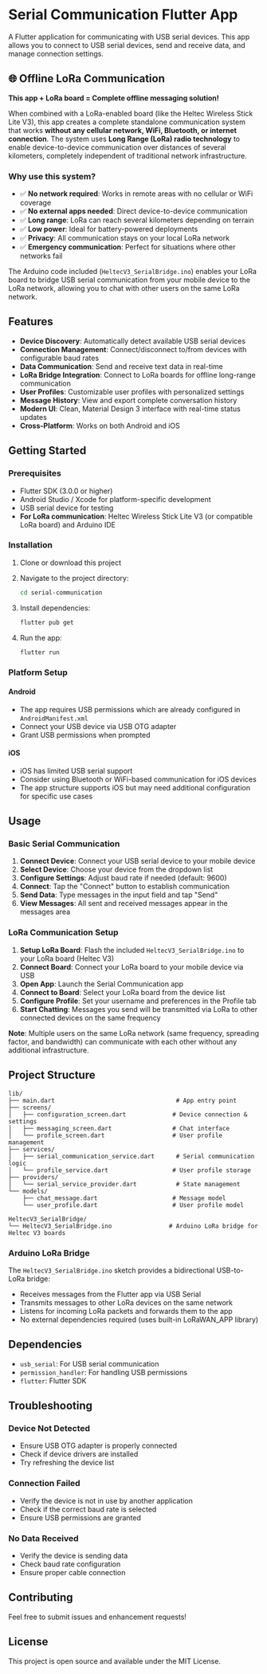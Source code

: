 # Serial Communication Flutter App

A Flutter application for communicating with USB serial devices. This app allows you to connect to USB serial devices, send and receive data, and manage connection settings.

## 🌐 Offline LoRa Communication

**This app + LoRa board = Complete offline messaging solution!**

When combined with a LoRa-enabled board (like the Heltec Wireless Stick Lite V3), this app creates a complete standalone communication system that works **without any cellular network, WiFi, Bluetooth, or internet connection**. The system uses **Long Range (LoRa) radio technology** to enable device-to-device communication over distances of several kilometers, completely independent of traditional network infrastructure.

### Why use this system?
- ✅ **No network required**: Works in remote areas with no cellular or WiFi coverage
- ✅ **No external apps needed**: Direct device-to-device communication
- ✅ **Long range**: LoRa can reach several kilometers depending on terrain
- ✅ **Low power**: Ideal for battery-powered deployments
- ✅ **Privacy**: All communication stays on your local LoRa network
- ✅ **Emergency communication**: Perfect for situations where other networks fail

The Arduino code included (`HeltecV3_SerialBridge.ino`) enables your LoRa board to bridge USB serial communication from your mobile device to the LoRa network, allowing you to chat with other users on the same LoRa network.

## Features

- **Device Discovery**: Automatically detect available USB serial devices
- **Connection Management**: Connect/disconnect to/from devices with configurable baud rates
- **Data Communication**: Send and receive text data in real-time
- **LoRa Bridge Integration**: Connect to LoRa boards for offline long-range communication
- **User Profiles**: Customizable user profiles with personalized settings
- **Message History**: View and export complete conversation history
- **Modern UI**: Clean, Material Design 3 interface with real-time status updates
- **Cross-Platform**: Works on both Android and iOS

## Getting Started

### Prerequisites

- Flutter SDK (3.0.0 or higher)
- Android Studio / Xcode for platform-specific development
- USB serial device for testing
- **For LoRa communication**: Heltec Wireless Stick Lite V3 (or compatible LoRa board) and Arduino IDE

### Installation

1. Clone or download this project
2. Navigate to the project directory:
   ```bash
   cd serial-communication
   ```

3. Install dependencies:
   ```bash
   flutter pub get
   ```

4. Run the app:
   ```bash
   flutter run
   ```

### Platform Setup

#### Android
- The app requires USB permissions which are already configured in `AndroidManifest.xml`
- Connect your USB device via USB OTG adapter
- Grant USB permissions when prompted

#### iOS
- iOS has limited USB serial support
- Consider using Bluetooth or WiFi-based communication for iOS devices
- The app structure supports iOS but may need additional configuration for specific use cases

## Usage

### Basic Serial Communication
1. **Connect Device**: Connect your USB serial device to your mobile device
2. **Select Device**: Choose your device from the dropdown list
3. **Configure Settings**: Adjust baud rate if needed (default: 9600)
4. **Connect**: Tap the "Connect" button to establish communication
5. **Send Data**: Type messages in the input field and tap "Send"
6. **View Messages**: All sent and received messages appear in the messages area

### LoRa Communication Setup
1. **Setup LoRa Board**: Flash the included `HeltecV3_SerialBridge.ino` to your LoRa board (Heltec V3)
2. **Connect Board**: Connect your LoRa board to your mobile device via USB
3. **Open App**: Launch the Serial Communication app
4. **Connect to Board**: Select your LoRa board from the device list
5. **Configure Profile**: Set your username and preferences in the Profile tab
6. **Start Chatting**: Messages you send will be transmitted via LoRa to other connected devices on the same frequency

**Note**: Multiple users on the same LoRa network (same frequency, spreading factor, and bandwidth) can communicate with each other without any additional infrastructure.

## Project Structure

```
lib/
├── main.dart                                  # App entry point
├── screens/
│   ├── configuration_screen.dart             # Device connection & settings
│   ├── messaging_screen.dart                 # Chat interface
│   └── profile_screen.dart                   # User profile management
├── services/
│   ├── serial_communication_service.dart      # Serial communication logic
│   └── profile_service.dart                  # User profile storage
├── providers/
│   └── serial_service_provider.dart           # State management
└── models/
    ├── chat_message.dart                     # Message model
    └── user_profile.dart                     # User profile model

HeltecV3_SerialBridge/
└── HeltecV3_SerialBridge.ino                # Arduino LoRa bridge for Heltec V3 boards
```

### Arduino LoRa Bridge
The `HeltecV3_SerialBridge.ino` sketch provides a bidirectional USB-to-LoRa bridge:
- Receives messages from the Flutter app via USB Serial
- Transmits messages to other LoRa devices on the same network
- Listens for incoming LoRa packets and forwards them to the app
- No external dependencies required (uses built-in LoRaWAN_APP library)

## Dependencies

- `usb_serial`: For USB serial communication
- `permission_handler`: For handling USB permissions
- `flutter`: Flutter SDK

## Troubleshooting

### Device Not Detected
- Ensure USB OTG adapter is properly connected
- Check if device drivers are installed
- Try refreshing the device list

### Connection Failed
- Verify the device is not in use by another application
- Check if the correct baud rate is selected
- Ensure USB permissions are granted

### No Data Received
- Verify the device is sending data
- Check baud rate configuration
- Ensure proper cable connection

## Contributing

Feel free to submit issues and enhancement requests!

## License

This project is open source and available under the MIT License.
